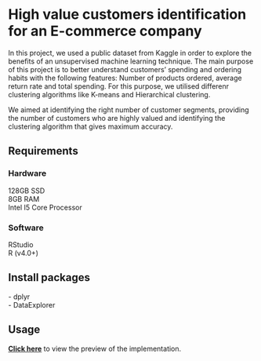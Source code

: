 <h1>High value customers identification for an E-commerce company</h1>


In this project, we used a public dataset from Kaggle in order to explore the benefits of an unsupervised machine learning technique. The main purpose of this project is to better understand customers’ spending and ordering habits with the following features: Number of products ordered, average return rate and total spending. For this purpose, we utilised differenr clustering algorithms like K-means and Hierarchical clustering.

We aimed at identifying the right number of customer segments, providing the number of customers who are highly valued and identifying the clustering algorithm that gives maximum accuracy. 

<h2>Requirements</h2>
<h3>Hardware</h3>
128GB SSD<br>
8GB RAM<br>
Intel I5 Core Processor

<h3>Software</h3>
RStudio <br>
R (v4.0+) <br>

<h2>Install packages</h2>
- dplyr<br>
- DataExplorer
<h2>Usage</h2>


<b>[Click here](https://mohanameher.github.io/High-value-customers-identification-for-an-Ecommerce-Company/preview.html)</b> to view the preview of the implementation.
